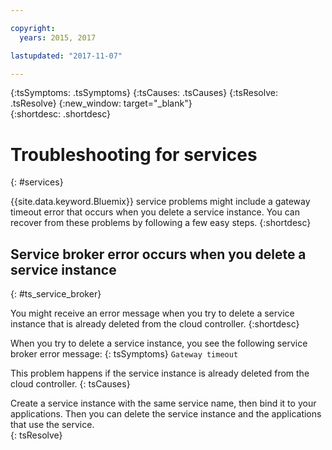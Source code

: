 ```yaml
---

copyright:
  years: 2015, 2017

lastupdated: "2017-11-07"

---
```



{:tsSymptoms: .tsSymptoms}
{:tsCauses: .tsCauses}
{:tsResolve: .tsResolve}
{:new_window: target="_blank"}  
{:shortdesc: .shortdesc}


# Troubleshooting for services
{: #services}

{{site.data.keyword.Bluemix}} service problems might include a gateway timeout error that occurs when you delete a service instance. You can recover from these problems by following a few easy steps.
{:shortdesc}

## Service broker error occurs when you delete a service instance
{: #ts_service_broker}

You might receive an error message when you try to delete a service instance that is already deleted from the cloud controller.
{:shortdesc}

When you try to delete a service instance, you see the following service broker error message:
{: tsSymptoms}
`Gateway timeout`

This problem happens if the service instance is already deleted from the cloud controller.
{: tsCauses}

Create a service instance with the same service name, then bind it to your applications. Then you can delete the service instance and the applications that use the service.   
{: tsResolve}
